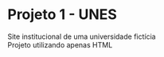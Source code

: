 ﻿# Projeto 1 - UNES
Site institucional de uma universidade fictícia<br>
Projeto utilizando apenas HTML
